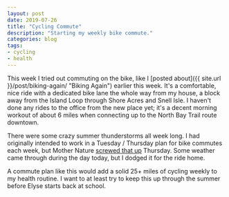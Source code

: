```yaml
---
layout: post
date: 2019-07-26
title: "Cycling Commute"
description: "Starting my weekly bike commute."
categories: blog
tags:
- cycling
- health
---
```


This week I tried out commuting on the bike, like I [posted about]({{ site.url }}/post/biking-again/ "Biking Again") earlier this week. It's a comfortable, nice ride with a dedicated bike lane the whole way from my house, a block away from the Island Loop through Shore Acres and Snell Isle. I haven't done any rides to the office from the new place yet; it's a decent morning workout of about 6 miles when connecting up to the North Bay Trail route downtown.

There were some crazy summer thunderstorms all week long. I had originally intended to work in a Tuesday / Thursday plan for bike commutes each week, but Mother Nature [screwed that up](https://photos.app.goo.gl/c824rpd5By6pMdi88 "Flooded streets") Thursday. Some weather came through during the day today, but I dodged it for the ride home.

A commute plan like this would add a solid 25+ miles of cycling weekly to my health routine. I want to at least try to keep this up through the summer before Elyse starts back at school.
